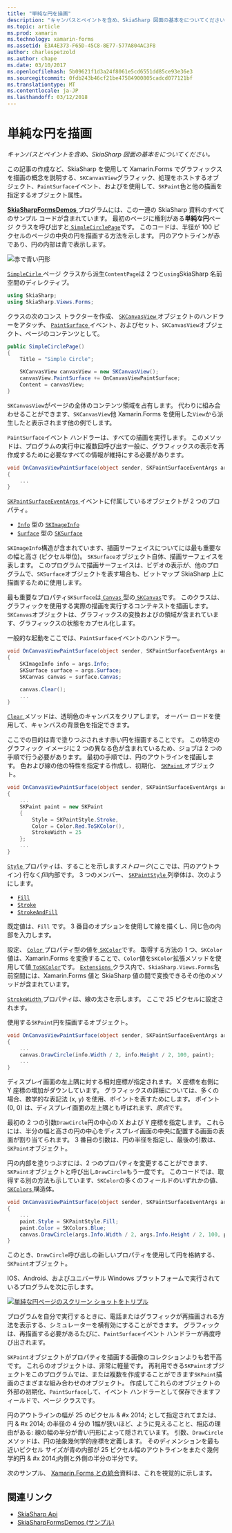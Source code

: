 ```yaml
---
title: "単純な円を描画"
description: "キャンバスとペイントを含め、SkiaSharp 図面の基本をについてください。"
ms.topic: article
ms.prod: xamarin
ms.technology: xamarin-forms
ms.assetid: E3A4E373-F65D-45C8-8E77-577A804AC3F8
author: charlespetzold
ms.author: chape
ms.date: 03/10/2017
ms.openlocfilehash: 5b09621f1d3a24f8061e5cd6551dd85ce93e36e3
ms.sourcegitcommit: 0fdb243b46cf21be47584900805cadcd077121bf
ms.translationtype: MT
ms.contentlocale: ja-JP
ms.lasthandoff: 03/12/2018
---
```

# <a name="drawing-a-simple-circle"></a>単純な円を描画

_キャンバスとペイントを含め、SkiaSharp 図面の基本をについてください。_

この記事の作成など、SkiaSharp を使用して Xamarin.Forms でグラフィックスを描画の概念を説明する、`SKCanvasView`グラフィック、処理をホストするオブジェクト、`PaintSurface`イベント、およびを使用して、`SKPaint`色と他の描画を指定するオブジェクト属性。

[ **SkiaSharpFormsDemos** ](https://developer.xamarin.com/samples/xamarin-forms/SkiaSharpForms/SkiaSharpFormsDemos/)プログラムには、この一連の SkiaSharp 資料のすべてのサンプル コードが含まれています。 最初のページに権利がある**単純な円**ページ クラスを呼び出すと[ `SimpleCirclePage`](https://github.com/xamarin/xamarin-forms-samples/blob/master/SkiaSharpForms/SkiaSharpFormsDemos/SkiaSharpFormsDemos/SkiaSharpFormsDemos/Basics/SimpleCirclePage.cs)です。 このコードは、半径が 100 ピクセルのページの中央の円を描画する方法を示します。 円のアウトラインが赤であり、円の内部は青で表示します。

![](circle-images/circleexample.png "赤で青い円形")

[ `SimpleCirle` ](https://github.com/xamarin/xamarin-forms-samples/blob/master/SkiaSharpForms/SkiaSharpFormsDemos/SkiaSharpFormsDemos/SkiaSharpFormsDemos/Basics/SimpleCirclePage.cs)ページ クラスから派生`ContentPage`は 2 つと`using`SkiaSharp 名前空間のディレクティブ。

```csharp
using SkiaSharp;
using SkiaSharp.Views.Forms;
```

クラスの次のコンス トラクターを作成、 [ `SKCanvasView` ](https://developer.xamarin.com/api/type/SkiaSharp.Views.Forms.SKCanvasView/)オブジェクトのハンドラーをアタッチ、 [ `PaintSurface` ](https://developer.xamarin.com/api/event/SkiaSharp.Views.Forms.SKCanvasView.PaintSurface/)イベント、およびセット、`SKCanvasView`オブジェクト、ページのコンテンツとして。

```csharp
public SimpleCirclePage()
{
    Title = "Simple Circle";

    SKCanvasView canvasView = new SKCanvasView();
    canvasView.PaintSurface += OnCanvasViewPaintSurface;
    Content = canvasView;
}
```

`SKCanvasView`がページの全体のコンテンツ領域を占有します。 代わりに組み合わせることができます、`SKCanvasView`他 Xamarin.Forms を使用した`View`から派生したと表示されます他の例でします。

`PaintSurface`イベント ハンドラーは、すべての描画を実行します。 このメソッドは、プログラムの実行中に複数回呼び出す一般に、グラフィックスの表示を再作成するために必要なすべての情報が維持にする必要があります。

```csharp
void OnCanvasViewPaintSurface(object sender, SKPaintSurfaceEventArgs args)
{
    ...
}

```

[ `SKPaintSurfaceEventArgs` ](https://developer.xamarin.com/api/type/SkiaSharp.Views.Forms.SKPaintSurfaceEventArgs/)イベントに付属しているオブジェクトが 2 つのプロパティ。

- [`Info`](https://developer.xamarin.com/api/property/SkiaSharp.Views.Forms.SKPaintSurfaceEventArgs.Info/) 型の [`SKImageInfo`](https://developer.xamarin.com/api/type/SkiaSharp.SKImageInfo/)
- [`Surface`](https://developer.xamarin.com/api/property/SkiaSharp.Views.Forms.SKPaintSurfaceEventArgs.Surface/) 型の [`SKSurface`](https://developer.xamarin.com/api/type/SkiaSharp.SKSurface/)

`SKImageInfo`構造が含まれています、描画サーフェイスについてには最も重要なの幅と高さ (ピクセル単位)。 `SKSurface`オブジェクト自体、描画サーフェイスを表します。 このプログラムで描画サーフェイスは、ビデオの表示が、他のプログラムで、`SKSurface`オブジェクトを表す場合も、ビットマップ SkiaSharp 上に描画するために使用します。

最も重要なプロパティ`SKSurface`は[ `Canvas` ](https://developer.xamarin.com/api/property/SkiaSharp.SKSurface.Canvas/)型の[ `SKCanvas`](https://developer.xamarin.com/api/type/SkiaSharp.SKCanvas/)です。 このクラスは、グラフィックを使用する実際の描画を実行するコンテキストを描画します。 `SKCanvas`オブジェクトは、グラフィックスの変換およびの領域が含まれています、グラフィックスの状態をカプセル化します。

一般的な起動をここでは、`PaintSurface`イベントのハンドラー。

```csharp
void OnCanvasViewPaintSurface(object sender, SKPaintSurfaceEventArgs args)
{
    SKImageInfo info = args.Info;
    SKSurface surface = args.Surface;
    SKCanvas canvas = surface.Canvas;

    canvas.Clear();
    ...
}

```

[ `Clear` ](https://developer.xamarin.com/api/member/SkiaSharp.SKCanvas.Clear()/)メソッドは、透明色のキャンバスをクリアします。 オーバー ロードを使用して、キャンバスの背景色を指定できます。

ここでの目的は青で塗りつぶされます赤い円を描画することです。 この特定のグラフィック イメージに 2 つの異なる色が含まれているため、ジョブは 2 つの手順で行う必要があります。 最初の手順では、円のアウトラインを描画します。 色および線の他の特性を指定する作成し、初期化、 [ `SKPaint` ](https://developer.xamarin.com/api/type/SkiaSharp.SKPaint/)オブジェクト。

```csharp
void OnCanvasViewPaintSurface(object sender, SKPaintSurfaceEventArgs args)
{
    ...
    SKPaint paint = new SKPaint
    {
        Style = SKPaintStyle.Stroke,
        Color = Color.Red.ToSKColor(),
        StrokeWidth = 25
    };
    ...
}
```

[ `Style` ](https://developer.xamarin.com/api/property/SkiaSharp.SKPaint.Style/)プロパティは、することを示します*ストローク*(ここでは、円のアウトライン) 行なく*fill*内部です。 3 つのメンバー、 [ `SKPaintStyle` ](https://developer.xamarin.com/api/type/SkiaSharp.SKPaintStyle/)列挙体は、次のようにします。

- [`Fill`](https://developer.xamarin.com/api/field/SkiaSharp.SKPaintStyle.Fill/)
- [`Stroke`](https://developer.xamarin.com/api/field/SkiaSharp.SKPaintStyle.Stroke/)
- [`StrokeAndFill`](https://developer.xamarin.com/api/field/SkiaSharp.SKPaintStyle.StrokeAndFill/)

既定値は、`Fill` です。 3 番目のオプションを使用して線を描くし、同じ色の内部を入力します。

設定、 [ `Color` ](https://developer.xamarin.com/api/property/SkiaSharp.SKPaint.Color/)プロパティ型の値を[ `SKColor`](https://developer.xamarin.com/api/type/SkiaSharp.SKColor/)です。 取得する方法の 1 つ、`SKColor`値は、Xamarin.Forms を変換することで、`Color`値を`SKColor`拡張メソッドを使用して値[ `ToSKColor`](https://developer.xamarin.com/api/member/SkiaSharp.Views.Forms.Extensions.ToSKColor/p/Xamarin.Forms.Color/)です。 [ `Extensions` ](https://developer.xamarin.com/api/type/SkiaSharp.Views.Forms.Extensions/)クラス内で、`SkiaSharp.Views.Forms`名前空間には、Xamarin.Forms 値と SkiaSharp 値の間で変換できるその他のメソッドが含まれています。

[ `StrokeWidth` ](https://developer.xamarin.com/api/property/SkiaSharp.SKPaint.StrokeWidth/)プロパティは、線の太さを示します。 ここで 25 ピクセルに設定されます。

使用する`SKPaint`円を描画するオブジェクト。

```csharp
void OnCanvasViewPaintSurface(object sender, SKPaintSurfaceEventArgs args)
{
    ...
    canvas.DrawCircle(info.Width / 2, info.Height / 2, 100, paint);
    ...
}
```

ディスプレイ画面の左上隅に対する相対座標が指定されます。 X 座標を右側に Y 座標の増加がダウンしています。 グラフィックスの詳細については、多くの場合、数学的な表記法 (x, y) を使用、ポイントを表すためにします。 ポイント (0, 0) は、ディスプレイ画面の左上隅とも呼ばれます、*原点*です。

最初の 2 つの引数`DrawCircle`円の中心の X および Y 座標を指定します。 これらには、半分の幅と高さの円の中心をディスプレイ画面の中央に配置する画面の表面が割り当てられます。 3 番目の引数は、円の半径を指定し、最後の引数は、`SKPaint`オブジェクト。

円の内部を塗りつぶすには、2 つのプロパティを変更することができます、`SKPaint`オブジェクトと呼び出し`DrawCircle`もう一度です。 このコードでは、取得する別の方法も示しています、`SKColor`の多くのフィールドのいずれかの値、 [ `SKColors` ](https://developer.xamarin.com/api/type/SkiaSharp.SKColors/)構造体。

```csharp
void OnCanvasViewPaintSurface(object sender, SKPaintSurfaceEventArgs args)
{
    ...
    paint.Style = SKPaintStyle.Fill;
    paint.Color = SKColors.Blue;
    canvas.DrawCircle(args.Info.Width / 2, args.Info.Height / 2, 100, paint);
}
```
このとき、`DrawCircle`呼び出しの新しいプロパティを使用して円を格納する、`SKPaint`オブジェクト。

IOS、Android、およびユニバーサル Windows プラットフォームで実行されているプログラムを次に示します。

[![](circle-images/simplecircle-small.png "単純な円ページのスクリーン ショットをトリプル")](circle-images/simplecircle-large.png#lightbox "単純な円ページのトリプル スクリーン ショット")

プログラムを自分で実行するときに、電話またはグラフィックが再描画される方法を表示する、シミュレーターを横有効にすることができます。 グラフィックは、再描画する必要があるたびに、`PaintSurface`イベント ハンドラーが再度呼び出されます。

`SKPaint`オブジェクトがプロパティを描画する画像のコレクションよりも若干高です。 これらのオブジェクトは、非常に軽量です。 再利用できる`SKPaint`オブジェクトをこのプログラムでは、または複数を作成することができます`SKPaint`描画のさまざまな組み合わせのオブジェクト。 作成してこれらのオブジェクトの外部の初期化、`PaintSurface`して、イベント ハンドラーとして保存できますフィールドで、ページ クラスです。

円のアウトラインの幅が 25 のピクセル & #x 2014; として指定されてまたは、円 & #x 2014; の半径の 4 分の 1幅が狭いほど、ように見えることと、相応の理由がある: 線の幅の半分が青い円形によって隠されています。 引数、`DrawCircle`メソッドは、円の抽象幾何学的座標を定義します。 そのディメンションを最も近いピクセル サイズが青の内部が 25 ピクセル幅のアウトラインをまたぐ幾何学的円 & #x 2014;内側と外側の半分の半分です。

次のサンプル、 [Xamarin.Forms との統合](~/xamarin-forms/user-interface/graphics/skiasharp/basics/integration.md)資料は、これを視覚的に示します。


## <a name="related-links"></a>関連リンク

- [SkiaSharp Api](https://developer.xamarin.com/api/root/SkiaSharp/)
- [SkiaSharpFormsDemos (サンプル)](https://developer.xamarin.com/samples/xamarin-forms/SkiaSharpForms/SkiaSharpFormsDemos/)

